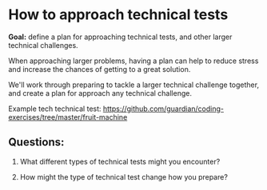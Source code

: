 # How to approach technical tests

**Goal:** define a plan for approaching technical tests, and other larger technical challenges.

When approaching larger problems, having a plan can help to reduce stress and increase the chances of getting to a great solution.

We'll work through preparing to tackle a larger technical challenge together, and create a plan for approach any technical challenge.

Example tech technical test: https://github.com/guardian/coding-exercises/tree/master/fruit-machine

## Questions:

1. What different types of technical tests might you encounter?

2. How might the type of technical test change how you prepare?

